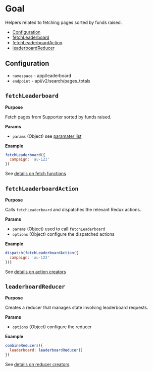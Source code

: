# Goal

Helpers related to fetching pages sorted by funds raised.

- [Configuration](#configuration)
- [fetchLeaderboard](#fetchleaderboard)
- [fetchLeaderboardAction](#fetchleaderboardaction)
- [leaderboardReducer](#leaderboardreducer)

## Configuration

- `namespace` - app/leaderboard
- `endpoint` - api/v2/search/pages_totals

## `fetchLeaderboard`

**Purpose**

Fetch pages from Supporter sorted by funds raised.

**Params**

- `params` (Object) see [paramater list](../readme.md#availableparameters)

**Example**

```javascript
fetchLeaderboard({
  campaign: 'au-123'
})
```

See [details on fetch functions](../readme.md#1-fetchresource)

## `fetchLeaderboardAction`

**Purpose**

Calls `fetchLeaderboard` and dispatches the relevant Redux actions.

**Params**

- `params` (Object) used to call `fetchLeaderboard`
- `options` (Object) configure the dispatched actions

**Example**

```javascript
dispatch(fetchLeaderboardAction({
  campaign: 'au-123'
}))
```

See [details on action creators](../readme.md#2-fetchresourceaction)

## `leaderboardReducer`

**Purpose**

Creates a reducer that manages state involving leaderboard requests.

**Params**

- `options` (Object) configure the reducer

**Example**

```javascript
combineReducers({
  leaderboard: leaderboardReducer()
})
```

See [details on reducer creators](../readme.md#3-resourcereducer)
